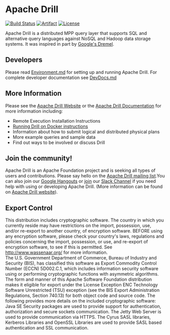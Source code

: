 # Apache Drill

[![Build Status](https://travis-ci.org/apache/drill.svg?branch=master)](https://travis-ci.org/apache/drill)
[![Artifact](https://img.shields.io/maven-central/v/org.apache.drill/distribution.svg)](https://search.maven.org/#search%7Cgav%7C1%7Cg%3A%22org.apache.drill%22%20AND%20a%3A%22distribution%22)
[![License](https://img.shields.io/badge/license-Apache--2.0-blue.svg)](http://www.apache.org/licenses/LICENSE-2.0)

Apache Drill is a distributed MPP query layer that supports SQL and alternative query languages against NoSQL and Hadoop data storage systems.  It was inspired in part by [Google's Dremel](http://research.google.com/pubs/pub36632.html).  

## Developers

Please read [Environment.md](docs/dev/Environment.md) for setting up and running Apache Drill. For complete developer documentation see [DevDocs.md](docs/dev/DevDocs.md)

## More Information
Please see the [Apache Drill Website](http://drill.apache.org/) or the [Apache Drill Documentation](http://drill.apache.org/docs/) for more information including:

 * Remote Execution Installation Instructions
 * [Running Drill on Docker instructions](https://drill.apache.org/docs/running-drill-on-docker/)
 * Information about how to submit logical and distributed physical plans
 * More example queries and sample data
 * Find out ways to be involved or discuss Drill


## Join the community!
Apache Drill is an Apache Foundation project and is seeking all types of users and contributions.
Please say hello on the [Apache Drill mailing list](http://drill.apache.org/mailinglists/).You can also join our [Google Hangouts](http://drill.apache.org/community-resources/)
or [join](https://bit.ly/2VM0XS8) our [Slack Channel](https://join.slack.com/t/apache-drill/shared_invite/enQtNTQ4MjM1MDA3MzQ2LTJlYmUxMTRkMmUwYmQ2NTllYmFmMjU4MDk0NjYwZjBmYjg0MDZmOTE2ZDg0ZjBlYmI3Yjc4Y2I2NTQyNGVlZTc) if you need help with using or developing Apache Drill.
(More information can be found on [Apache Drill website](http://drill.apache.org/)).

## Export Control
This distribution includes cryptographic software. The country in which you currently reside may have restrictions on the import, possession, use, and/or re-export to another country, of encryption software. BEFORE using any encryption software, please check your country's laws, regulations and policies concerning the import, possession, or use, and re-export of encryption software, to see if this is permitted. See <http://www.wassenaar.org/> for more information.  
The U.S. Government Department of Commerce, Bureau of Industry and Security (BIS), has classified this software as Export Commodity Control Number (ECCN) 5D002.C.1, which includes information security software using or performing cryptographic functions with asymmetric algorithms. The form and manner of this Apache Software Foundation distribution makes it eligible for export under the License Exception ENC Technology Software Unrestricted (TSU) exception (see the BIS Export Administration Regulations, Section 740.13) for both object code and source code.
The following provides more details on the included cryptographic software: 
 Java SE Security packages are used to provide support for authentication, authorization and secure sockets communication. The Jetty Web Server is used to provide communication via HTTPS. The Cyrus SASL libraries, Kerberos Libraries and OpenSSL Libraries are used to provide SASL based authentication and SSL communication.
